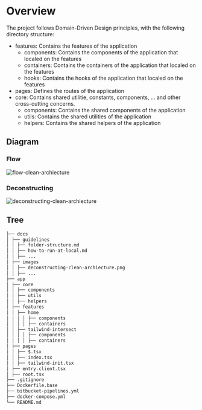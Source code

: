 # Overview

The project follows Domain-Driven Design principles, with the following directory structure:

- features: Contains the features of the application
  - components: Contains the components of the application that localed on the features
  - containers: Contains the containers of the application that localed on the features
  - hooks: Contains the hooks of the application that localed on the features
- pages: Defines the routes of the application
- core: Contains shared utilitie, constants, components, ... and other cross-cutting concerns.
  - components: Contains the shared components of the application
  - utils: Contains the shared utilities of the application
  - helpers: Contains the shared helpers of the application

## Diagram

### Flow

![flow-clean-archiecture](../images/flow-clean-archiecture.png)

### Deconstructing

![deconstructing-clean-archiecture](../images/deconstructing-clean-archiecture.png)

## Tree

```markdown
├── docs
│ ├── guidelines
│ │ ├── folder-structure.md
│ │ ├── how-to-run-at-local.md
│ │ ├── ...
│ ├── images
│ │ ├── deconstructing-clean-archiecture.png
│ │ ├── ...
├── app
│ ├── core
│ │ ├── components
│ │ ├── utils
│ │ ├── helpers
│ ├── features
│ │ ├── home
│ │ │ │ ├── components
│ │ │ │ ├── containers
│ │ ├── tailwind-intersect
│ │ │ │ ├── components
│ │ │ │ ├── containers
│ ├── pages
│ │ ├── $.tsx
│ │ ├── index.tsx
│ │ ├── tailwind-init.tsx
│ ├── entry.client.tsx
│ ├── root.tsx
├── .gitignore
├── Dockerfile.base
├── bitbucket-pipelines.yml
├── docker-compose.yml
└── README.md
```
